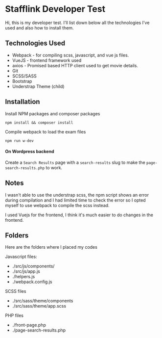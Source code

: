 # Stafflink Developer Test
Hi, this is my developer test. I'll list down below all the technologies I've used and also how to install them.

## Technologies Used
- Webpack - for compiling scss, javascript, and vue js files.
- VueJS - frontend framework used
- axios - Promised based HTTP client used to get movie details.
- Git
- SCSS/SASS
- Bootstrap
- Understrap Theme (child)

## Installation

Install NPM packages and composer packages
````
npm install && composer install
````

Compile webpack to load the exam files
````
npm run w-dev
````

#### On Wordpress backend

Create a `Search Results` page with a `search-results` slug to make the `page-search-results.php` to work.

## Notes

I wasn't able to use the understrap scss, the npm script shows an error during compilation and I had limited time to check the error so I opted myself to use webpack to compile the scss instead.

I used Vuejs for the frontend, I think it's much easier to do changes in the frontend.

## Folders
Here are the folders where I placed my codes

Javascript files:
- ./src/js/components/
- ./src/js/app.js
- ./helpers.js
- ./webpack.config.js
 
SCSS files
- ./src/sass/theme/components
- ./src/sass/theme/app.scss

PHP files
- ./front-page.php
- ./page-search-results.php